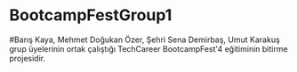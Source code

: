 # BootcampFestGroup1
#Barış Kaya, Mehmet Doğukan Özer, Şehri Sena Demirbaş, Umut Karakuş grup üyelerinin ortak çalıştığı TechCareer BootcampFest'4 eğitiminin bitirme projesidir.
